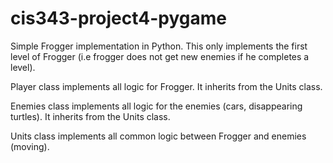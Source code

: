 # cis343-project4-pygame

Simple Frogger implementation in Python. This only implements the first level of Frogger (i.e frogger does not get new enemies if he completes a level).

Player class implements all logic for Frogger. It inherits from the Units class.

Enemies class implements all logic for the enemies (cars, disappearing turtles). It inherits from the Units class.

Units class implements all common logic between Frogger and enemies (moving).

